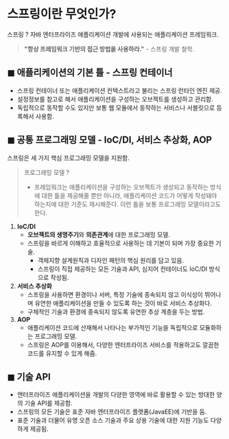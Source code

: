# 스프링이란 무엇인가?

스프링 ? 자바 엔터프라이즈 애플리케이션 개발에 사용되는 애플리케이션 프레임워크.

> **"항상 프레임워크 기반의 접근 방법을 사용하라."** - 스프링 개발 철학.

## ◼︎ 애플리케이션의 기본 틀 - 스프링 컨테이너

- 스프링 컨테이너 또는 애플리케이션 컨텍스트라고 불리는 스프링 런타인 엔진 제공.
- 설정정보를 참고로 해서 애플리케이션을 구성하는 오브젝트를 생성하고 관리함.
- 독립적으로 동작할 수도 있지만 보통 웹 모듈에서 동작하는 서비스나 서블릿으로 등록해서 사용함.

## ◼︎ 공통 프로그래밍 모델 - IoC/DI, 서비스 추상화, AOP

스프링은 세 가지 핵심 프로그래밍 모델을 지원함.

> 프로그래밍 모델 ?
>
> - 프레임워크는 애플리케이션을 구성하는 오브젝트가 생성되고 동작하는 방식에 대한 틀을 제공해줄 뿐만 아니라, 애플리케이션 코드가 어떻게 작성돼야 하는지에 대한 기준도 제시해준다. 이런 틀을 보통 프로그래밍 모델이라고도 한다.

1. **IoC/DI**
   - **오브젝트의 생명주기**와 **의존관계**에 대한 프로그래밍 모델.
   - 스프링을 바르게 이해하고 효율적으로 사용하는 데 기본이 되며 가장 중요한 기술.
     - 객체지향 설계원칙과 디자인 패턴의 핵심 원리를 담고 있음.
     - 스프링이 직접 제공하는 모든 기술과 API, 심지어 컨테이너도 IoC/DI 방식으로 작성됨.
2. **서비스 추상화**
   -  스프링을 사용하면 환경이나 서버, 특정 기술에 종속되지 않고 이식성이 뛰어나며 유연한 애플리케이션을 만들 수 있도록 하는 것이 바로 서비스 추상화다.
     - 구체적인 기술과 환경에 종속되지 않도록 유연한 추상 계층을 두는 방법.
3. **AOP**
   - 애플리케이션 코드에 산재해서 나타나는 부가적인 기능을 독립적으로 모듈화하는 프로그래밍 모델.
   - 스프링은 AOP를 이용해서, 다양한 엔터프라이즈 서비스를 적용하고도 깔끔한 코드를 유지할 수 있게 해줌.

## ◼︎ 기술 API

- 엔터프라이즈 애플리케이션을 개발의 다양한 영역에 바로 활용할 수 있는 방대한 양의 기술 API를 제공함.
- 스프링의 모든 기술은 표준 자바 엔터프라이즈 플랫폼(JavaEE)에 기반을 둠.
- 표준 기술과 더물어 유명 오픈 소스 기술과 주요 상용 기술에 대한 지원 기능도 다양하게 제공됨.

